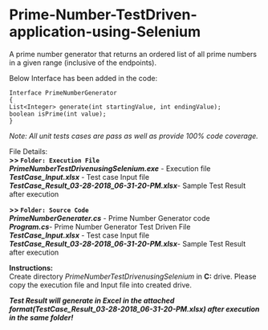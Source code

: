 # Prime-Number-TestDriven-application-using-Selenium

A prime number generator that returns an ordered list of all prime numbers in a given range (inclusive of the endpoints).

Below Interface has been added in the code: 
```
Interface PrimeNumberGenerator
{
List<Integer> generate(int startingValue, int endingValue);
boolean isPrime(int value);
}
```
*Note: All unit tests cases are pass as well as provide 100% code coverage.*

File Details:
<br />
**>> `Folder: Execution File`**<br />
  ***PrimeNumberTestDrivenusingSelenium.exe*** - Execution file<br />
  ***TestCase_Input.xlsx*** - Test case Input file<br />
  ***TestCase_Result_03-28-2018_06-31-20-PM.xlsx***- Sample Test Result after execution<br />
  
**>> `Folder: Source Code`**<br />
***PrimeNumberGenerater.cs*** - Prime Number Generator code <br />
***Program.cs***- Prime Number Generator Test Driven File <br />
***TestCase_Input.xlsx*** - Test case Input file<br />
***TestCase_Result_03-28-2018_06-31-20-PM.xlsx***- Sample Test Result after execution<br />
  
**Instructions:**<br />
Create directory *PrimeNumberTestDrivenusingSelenium* in **C:** drive. 
Please copy the execution file and Input file into created drive.

***Test Result will generate in Excel in the attached format(TestCase_Result_03-28-2018_06-31-20-PM.xlsx) after execution in the same folder!***
